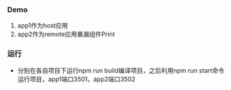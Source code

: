 ### Demo
1. app1作为host应用
2. app2作为remote应用暴漏组件Print

### 运行
- 分别在各自项目下运行npm run build编译项目，之后利用npm run start命令运行项目，app1端口3501，app2端口3502